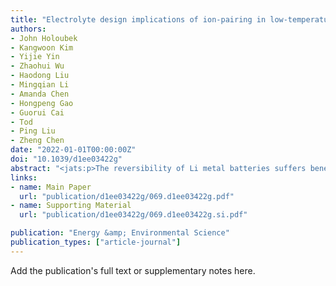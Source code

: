 ```yaml
---
title: "Electrolyte design implications of ion-pairing in low-temperature Li metal batteries"
authors:
- John Holoubek
- Kangwoon Kim
- Yijie Yin
- Zhaohui Wu
- Haodong Liu
- Mingqian Li
- Amanda Chen
- Hongpeng Gao
- Guorui Cai
- Tod
- Ping Liu
- Zheng Chen
date: "2022-01-01T00:00:00Z"
doi: "10.1039/d1ee03422g"
abstract: "<jats:p>The reversibility of Li metal batteries suffers beneath 0 °C due to a heightened charge-transfer barrier. Herein, the introduction of ion-pairs within the electrolyte is shown to improve this behavior, enabling hundreds of cycles down to −40 °C.</jats:p>"
links:
- name: Main Paper
  url: "publication/d1ee03422g/069.d1ee03422g.pdf" 
- name: Supporting Material
  url: "publication/d1ee03422g/069.d1ee03422g.si.pdf" 

publication: "Energy &amp; Environmental Science"
publication_types: ["article-journal"]
---
```


Add the publication's full text or supplementary notes here.
